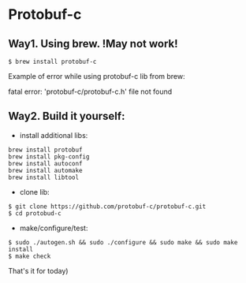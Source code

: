 # Protobuf-c 

## Way1. Using brew. !May not work! 
```
$ brew install protobuf-c
```

Example of error while using protobuf-c lib from brew:

fatal error: 'protobuf-c/protobuf-c.h' file not found

## Way2. Build it yourself:

- install additional libs:

```
brew install protobuf
brew install pkg-config
brew install autoconf
brew install automake
brew install libtool
```

- clone lib:

```
$ git clone https://github.com/protobuf-c/protobuf-c.git
$ cd protobud-c
```

- make/configure/test:

```
$ sudo ./autogen.sh && sudo ./configure && sudo make && sudo make install
$ make check
```

That's it for today)



